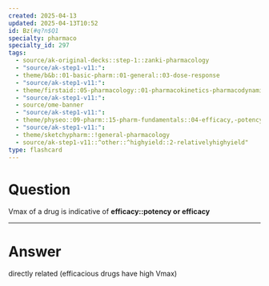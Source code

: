 ```yaml
---
created: 2025-04-13
updated: 2025-04-13T10:52
id: Bz(#q?n$Q1
specialty: pharmaco
specialty_id: 297
tags:
  - source/ak-original-decks::step-1::zanki-pharmacology
  - "source/ak-step1-v11:": 
  - theme/b&b::01-basic-pharm::01-general::03-dose-response
  - "source/ak-step1-v11:": 
  - theme/firstaid::05-pharmacology::01-pharmacokinetics-pharmacodynamics::07-efficacy-vs-potency
  - "source/ak-step1-v11:": 
  - source/ome-banner
  - "source/ak-step1-v11:": 
  - theme/physeo::09-pharm::15-pharm-fundamentals::04-efficacy,-potency,-activity-at-cell-receptors-and-therapeutic-index
  - "source/ak-step1-v11:": 
  - theme/sketchypharm::!general-pharmacology
  - source/ak-step1-v11::^other::^highyield::2-relativelyhighyield"
type: flashcard
---
```


# Question
Vmax of a drug is indicative of **efficacy::potency or efficacy**

---

# Answer
directly related (efficacious drugs have high Vmax)